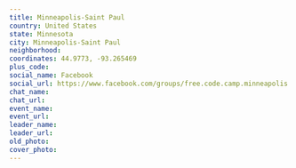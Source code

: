 ```yaml
---
title: Minneapolis-Saint Paul
country: United States
state: Minnesota
city: Minneapolis-Saint Paul
neighborhood: 
coordinates: 44.9773, -93.265469
plus_code:
social_name: Facebook
social_url: https://www.facebook.com/groups/free.code.camp.minneapolis
chat_name:
chat_url:
event_name:
event_url:
leader_name:
leader_url:
old_photo: 
cover_photo:
---
```

